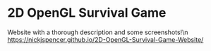 # 2D OpenGL Survival Game

Website with a thorough description and some screenshots!\n
https://nickjspencer.github.io/2D-OpenGL-Survival-Game-Website/
